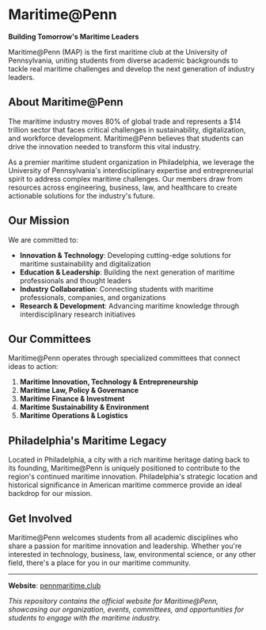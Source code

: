 # Maritime@Penn

**Building Tomorrow's Maritime Leaders**

Maritime@Penn (MAP) is the first maritime club at the University of Pennsylvania, uniting students from diverse academic backgrounds to tackle real maritime challenges and develop the next generation of industry leaders.

## About Maritime@Penn

The maritime industry moves 80% of global trade and represents a $14 trillion sector that faces critical challenges in sustainability, digitalization, and workforce development. Maritime@Penn believes that students can drive the innovation needed to transform this vital industry.

As a premier maritime student organization in Philadelphia, we leverage the University of Pennsylvania's interdisciplinary expertise and entrepreneurial spirit to address complex maritime challenges. Our members draw from resources across engineering, business, law, and healthcare to create actionable solutions for the industry's future.

## Our Mission

We are committed to:

- **Innovation & Technology**: Developing cutting-edge solutions for maritime sustainability and digitalization
- **Education & Leadership**: Building the next generation of maritime professionals and thought leaders
- **Industry Collaboration**: Connecting students with maritime professionals, companies, and organizations
- **Research & Development**: Advancing maritime knowledge through interdisciplinary research initiatives

## Our Committees

Maritime@Penn operates through specialized committees that connect ideas to action:

1. **Maritime Innovation, Technology & Entrepreneurship**
2. **Maritime Law, Policy & Governance**
3. **Maritime Finance & Investment**
4. **Maritime Sustainability & Environment**
5. **Maritime Operations & Logistics**

## Philadelphia's Maritime Legacy

Located in Philadelphia, a city with a rich maritime heritage dating back to its founding, Maritime@Penn is uniquely positioned to contribute to the region's continued maritime innovation. Philadelphia's strategic location and historical significance in American maritime commerce provide an ideal backdrop for our mission.

## Get Involved

Maritime@Penn welcomes students from all academic disciplines who share a passion for maritime innovation and leadership. Whether you're interested in technology, business, law, environmental science, or any other field, there's a place for you in our maritime community.

---

**Website**: [pennmaritime.club](https://pennmaritime.club)

_This repository contains the official website for Maritime@Penn, showcasing our organization, events, committees, and opportunities for students to engage with the maritime industry._
 
